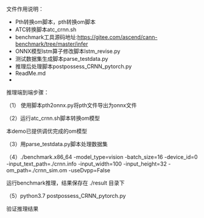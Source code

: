 文件作用说明：

- Pth转换om脚本，pth转换om脚本
- ATC转换脚本atc_crnn.sh
- benchmark工具源码地址:https://gitee.com/ascend/cann-benchmark/tree/master/infer
- ONNX模型lstm算子修改脚本lstm_revise.py
- 测试数据集生成脚本parse_testdata.py
- 推理后处理脚本postpossess_CRNN_pytorch.py
- ReadMe.md
- 

推理端到端步骤：

（1） 使用脚本pth2onnx.py将pth文件导出为onnx文件



（2）运行atc_crnn.sh脚本转换om模型

本demo已提供调优完成的om模型



（3）用parse_testdata.py脚本处理数据集



（4）./benchmark.x86_64 -model_type=vision -batch_size=16 -device_id=0 -input_text_path=./crnn.info -input_width=100 -input_height=32 -om_path=./crnn_sim.om -useDvpp=False

运行benchmark推理，结果保存在 ./result 目录下



（5）python3.7 postpossess_CRNN_pytorch.py

验证推理结果


